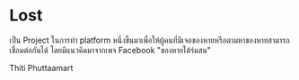 # Lost
 เป็น Project ในการทำ platform หนึ่งขึ้นมาเพื่อให้ผู้คนที่มีเจอของหายหรือตามหาของหายสามารถเชื่อมต่อกันได้ โดยมีแนวคิดมาจากเพจ Facebook "ของหายใต้ร่มสน"
 
 Thiti Phuttaamart
